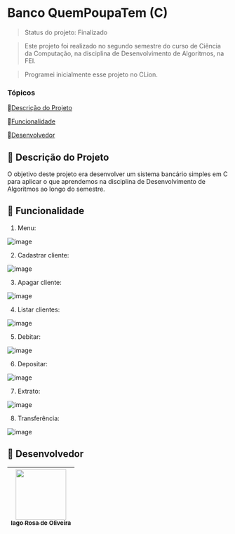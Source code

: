 # Banco QuemPoupaTem (C)

> Status do projeto: Finalizado

> Este projeto foi realizado no segundo semestre do curso de Ciência da Computação, na disciplina de Desenvolvimento de Algoritmos, na FEI.

> Programei inicialmente esse projeto no CLion.

### Tópicos

🔹[Descrição do Projeto](#pencil-descrição-do-projeto)

🔹[Funcionalidade](#mag_right-funcionalidade)

🔹[Desenvolvedor](#busts_in_silhouette-desenvolvedor)

## :pencil: Descrição do Projeto
O objetivo deste projeto era desenvolver um sistema bancário simples em C para aplicar o que aprendemos na disciplina de Desenvolvimento de Algoritmos ao longo do semestre.

## :mag_right: Funcionalidade
1. Menu:

![image](https://github.com/iagorosa28/banco_c/assets/125699322/0200e765-09ec-4f18-b00b-3a937543020f)

2. Cadastrar cliente:

![image](https://github.com/iagorosa28/banco_c/assets/125699322/d4612ef5-3955-4493-bf7e-ee4c79646f41)

3. Apagar cliente:

![image](https://github.com/iagorosa28/banco_c/assets/125699322/5ebbe167-f346-47d5-b1c3-2a2829c488a0)

4. Listar clientes:

![image](https://github.com/iagorosa28/banco_c/assets/125699322/aca1f291-6036-4e4a-83dd-d66fe8e47da0)

5. Debitar:

![image](https://github.com/iagorosa28/banco_c/assets/125699322/aa6ef37c-d228-4b63-9e4b-e6a7e73b72fc)

6. Depositar:

![image](https://github.com/iagorosa28/banco_c/assets/125699322/602c0137-b2ba-4287-b283-db9ca5a43bda)

7. Extrato:

![image](https://github.com/iagorosa28/banco_c/assets/125699322/b7707b68-6295-4fee-9039-bea2b4c26bd4)

8. Transferência:

![image](https://github.com/iagorosa28/banco_c/assets/125699322/b7214b3b-d7d1-4702-8230-5c973b80c3f9)

## :busts_in_silhouette: Desenvolvedor
| [<img loading="lazy" src="https://github.com/Mariah-Gomes/ProjetoCompMovel1/assets/141663285/66d7e656-b9e4-43b7-94fa-931b736df881" width=115><br><sub>Iago Rosa de Oliveira</sub>](https://github.com/iagorosa28) |
| :---: |
